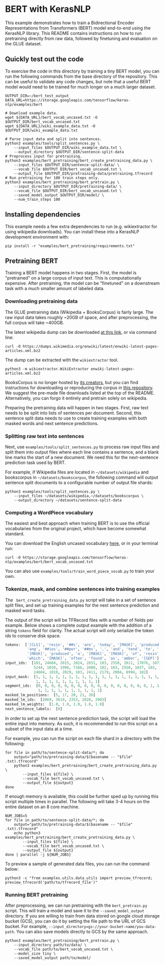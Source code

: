 # BERT with KerasNLP

This example demonstrates how to train a Bidirectional Encoder
Representations from Transformers (BERT) model end-to-end using the KerasNLP
library. This README contains instructions on how to run pretraining directly
from raw data, followed by finetuning and evaluation on the GLUE dataset.

## Quickly test out the code

To exercise the code in this directory by training a tiny BERT model, you can
run the following commands from the base directory of the repository. This can
be useful to validate any code changes, but note that a useful BERT model would
need to be trained for much longer on a much larger dataset.

```shell
OUTPUT_DIR=~/bert_test_output
DATA_URL=https://storage.googleapis.com/tensorflow/keras-nlp/examples/bert

# Download example data.
wget ${DATA_URL}/bert_vocab_uncased.txt -O $OUTPUT_DIR/bert_vocab_uncased.txt
wget ${DATA_URL}/wiki_example_data.txt -O $OUTPUT_DIR/wiki_example_data.txt

# Parse input data and split into sentences.
python3 examples/tools/split_sentences.py \
    --input_files $OUTPUT_DIR/wiki_example_data.txt \
    --output_directory $OUTPUT_DIR/sentence-split-data
# Preprocess input for pretraining.
python3 examples/bert_pretraining/bert_create_pretraining_data.py \
    --input_files $OUTPUT_DIR/sentence-split-data/ \
    --vocab_file $OUTPUT_DIR/bert_vocab_uncased.txt \
    --output_file $OUTPUT_DIR/pretraining-data/pretraining.tfrecord
# Run pretraining for 100 train steps only.
python3 examples/bert_pretraining/bert_pretrain.py \
    --input_directory $OUTPUT_DIR/pretraining-data/ \
    --vocab_file $OUTPUT_DIR/bert_vocab_uncased.txt \
    --saved_model_output $OUTPUT_DIR/model/ \
    --num_train_steps 100
```

## Installing dependencies

This example needs a few extra dependencies to run (e.g. wikiextractor for
using wikipedia downloads). You can install these into a KerasNLP development
environment with:

```shell
pip install -r "examples/bert_pretraining/requirements.txt"
```

## Pretraining BERT

Training a BERT model happens in two stages. First, the model is "pretrained" on
a large corpus of input text. This is computationally expensive. After
pretraining, the model can be "finetuned" on a downstream task with a much
smaller amount of labeled data.

### Downloading pretraining data

The GLUE pretraining data (Wikipedia + BooksCorpus) is fairly large. The raw
input data takes roughly ~20GB of space, and after preprocessing, the full
corpus will take ~400GB.

The latest wikipedia dump can be downloaded
[at this link](https://dumps.wikimedia.org/enwiki/latest/enwiki-latest-pages-articles.xml.bz2),
or via command line:

```shell
curl -O https://dumps.wikimedia.org/enwiki/latest/enwiki-latest-pages-articles.xml.bz2
```
The dump can be extracted with the `wikiextractor` tool.

```shell
python3 -m wikiextractor.WikiExtractor enwiki-latest-pages-articles.xml.bz2
```

BooksCorpus is no longer hosted by
[its creators](https://yknzhu.wixsite.com/mbweb), but you can find instructions
for downloading or reproducing the corpus in
[this repository](https://github.com/soskek/bookcorpus). We suggest the pre-made file
downloads listed at the top of the README. Alternatively, you can forgo it
entirely and pretrain solely on wikipedia.

Preparing the pretraining data will happen in two stages. First, raw text needs
to be split into lists of sentences per document. Second, this sentence split
data needs to use to create training examples with both masked words and
next sentence predictions.

### Splitting raw text into sentences

Next, use `examples/tools/split_sentences.py` to process raw input files and
split them into output files where each line contains a sentence, and a blank
line marks the start of a new document. We need this for the next-sentence
prediction task used by BERT.

For example, if Wikipedia files are located in `~/datasets/wikipedia` and
bookscorpus in `~/datasets/bookscorpus`, the following command will output
sentence split documents to a configurable number of output file shards:

```shell
python3 examples/tools/split_sentences.py \
    --input_files ~/datasets/wikipedia,~/datasets/bookscorpus \
    --output_directory ~/datasets/sentence-split-data
```

### Computing a WordPiece vocabulary

The easiest and best approach when training BERT is to use the official
vocabularies from the original project, which have become somewhat standard.

You can download the English uncased vocabulary
[here](https://storage.googleapis.com/tensorflow/keras-nlp/examples/bert/bert_vocab_uncased.txt),
or in your terminal run:

```shell
curl -O https://storage.googleapis.com/tensorflow/keras-nlp/examples/bert/bert_vocab_uncased.txt
```

You can also use `examples/tools/train_word_piece_vocab.py` to train your own.

### Tokenize, mask, and combine sentences into training examples

The ` bert_create_pretraining_data.py` script will take in a set of sentence split files, and
set up training examples for the next sentence prediction and masked word tasks.

The output of the script will be TFRecord files with a number of fields per
example. Below shows a complete output example with the addition of a string
`tokens` field for clarity. The actual script will only serialize the token ids
to conserve disk space.

```python
tokens:  ['[CLS]', 'resin', '##s', 'are', 'today', '[MASK]', 'produced', 'by', 
          'ang', '##ios', '##per', '##ms', ',', 'and', 'tend', 'to', '[SEP]', 
          '[MASK]', 'produced', 'a', '[MASK]', '[MASK]', 'of', 'resin', ',', 
          'which', '[MASK]', 'often', 'found', 'as', 'amber', '[SEP]']
input_ids:  [101, 24604, 2015, 2024, 2651, 103, 2550, 2011, 17076, 10735, 4842,
             5244, 1010, 1998, 7166, 2000, 102, 103, 2550, 1037, 103, 103, 1997,
             24604, 1010, 2029, 103, 2411, 2179, 2004, 8994, 102]
input_mask:  [1, 1, 1, 1, 1, 1, 1, 1, 1, 1, 1, 1, 1, 1, 1, 1, 1, 1, 1, 1, 1, 1,
              1, 1, 1, 1, 1, 1, 1, 1, 1, 1]
segment_ids:  [0, 0, 0, 0, 0, 0, 0, 0, 0, 0, 0, 0, 0, 0, 0, 0, 0, 1, 1, 1, 1, 1,
               1, 1, 1, 1, 1, 1, 1, 1, 1, 1]
masked_lm_positions:  [5, 17, 20, 21, 26]
masked_lm_ids:  [2069, 3619, 2353, 2828, 2003]
masked_lm_weights:  [1.0, 1.0, 1.0, 1.0, 1.0]
next_sentence_labels:  [0]
```

In order to set up the next sentence prediction task, the script will load the
entire input into memory. As such, it is recommended to run this script on a
subset of the input data at a time.

For example, you can run the script on each file shard in a directory
with the following:

```shell
for file in path/to/sentence-split-data/*; do
    output="path/to/pretraining-data/$(basename -- "$file" .txt).tfrecord"
    python3 examples/bert_pretraining/bert_create_pretraining_data.py \
        --input_files ${file} \
        --vocab_file bert_vocab_uncased.txt \
        --output_file ${output}
done
```

If enough memory is available, this could be further sped up by running this script
multiple times in parallel. The following will take 3-4 hours on the entire dataset
on an 8 core machine.

```shell
NUM_JOBS=5
for file in path/to/sentence-split-data/*; do
    output="path/to/pretraining-data/$(basename -- "$file" .txt).tfrecord"
    echo python3 examples/bert_pretraining/bert_create_pretraining_data.py \
        --input_files ${file} \
        --vocab_file bert_vocab_uncased.txt \
        --output_file ${output}
done | parallel -j ${NUM_JOBS}
```

To preview a sample of generated data files, you can run the command below:

```shell
python3 -c "from examples.utils.data_utils import preview_tfrecord; preview_tfrecord('path/to/tfrecord_file')"
```

### Running BERT pretraining

After preprocessing, we can run pretraining with the `bert_pretrain.py`
script. This will train a model and save it to the `--saved_model_output`
directory. If you are willing to train from data stored on google cloud storage bucket (GCS), you can do it by setting the file path to
the URL of GCS bucket. For example, `--input_directory=gs://your-bucket-name/you-data-path`. You can also save models directly to GCS by the same approach.

```shell
python3 examples/bert_pretraining/bert_pretrain.py \
    --input_directory path/to/data/ \
    --vocab_file path/to/bert_vocab_uncased.txt \
    --model_size tiny \
    --saved_model_output path/to/model/
```
